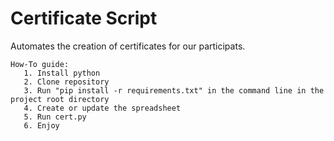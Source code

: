 # Certificate Script
Automates the creation of certificates for our participats.

    How-To guide:
       1. Install python
       2. Clone repository
       3. Run "pip install -r requirements.txt" in the command line in the project root directory
       4. Create or update the spreadsheet
       5. Run cert.py
       6. Enjoy
